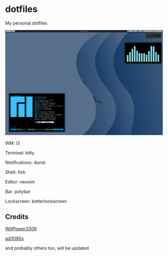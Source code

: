 # dotfiles
My personal dotfiles

![Screenshot](https://github.com/origamiman72/dotfiles/blob/master/Screenshot.jpg)

WM: i3

Terminal: kitty

Notifications: dunst

Shell: fish 

Editor: neovim

Bar: polybar

Lockscreen: betterlockscreen

## Credits
[WillPower3309](https://github.com/WillPower3309/awesome-dotfiles)

[adi1090x](https://github.com/adi1090x/polybar-themes)

and probably others too, will be updated
